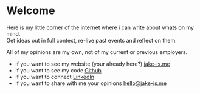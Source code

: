# Welcome

Here is my little corner of the internet where i can write about whats on my mind.  
Get ideas out in full context, re-live past events and reflect on them.

All of my opinions are my own, not of my current or previous employers.  

- If you want to see my website (your already here?) [jake-is.me](https://www.jake-is.me)
- If you want to see my code [Github](https://github.com/Jake-Pullen/)
- If you want to connect [LinkedIn](https://www.linkedin.com/in/jake-pullen/)
- If you want to share with me your opinions <hello@jake-is.me>

